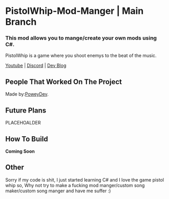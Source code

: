# PistolWhip-Mod-Manger | Main Branch
### This mod allows you to mange/create your own mods using C#.
PistolWhip is a game where you shoot enemys to the beat of the music.

[Youtube]() | [Discord]() | [Dev Blog]()

## People That Worked On The Project

Made by:[PoweyDev](https://github.com/PoweyDev).


## Future Plans
PLACEHOALDER

## How To Build
**Coming Soon**

## Other

Sorry if my code is shit, I just started learning C# and I love the game pistol whip so, Why not try to make a fucking mod manger/custom song maker/custom song manger and have me suffer :)
